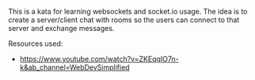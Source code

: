 This is a kata for learning websockets and socket.io usage. The idea is to create a server/client
chat with rooms so the users can connect to that server and exchange messages.

Resources used:
- https://www.youtube.com/watch?v=ZKEqqIO7n-k&ab_channel=WebDevSimplified